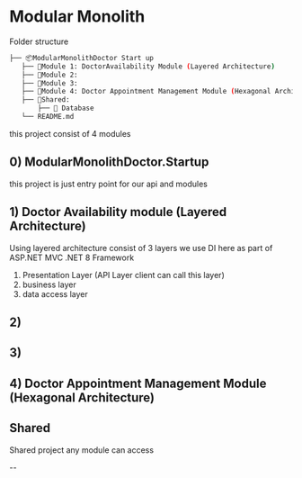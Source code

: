 ﻿# Modular Monolith

Folder structure 

 ```bash
├── 📦ModularMonolithDoctor Start up                  
    ├── 📂Module 1: DoctorAvailability Module (Layered Architecture)
    ├── 📂Module 2: 
    ├── 📂Module 3: 
    ├── 📂Module 4: Doctor Appointment Management Module (Hexagonal Architecture)
    ├── 📂Shared:
        ├── 📂 Database
    └── README.md
``` 


this project consist of 4 modules

## 0) ModularMonolithDoctor.Startup

this project is just entry point for our api and modules



## 1) Doctor Availability module (Layered Architecture)

Using layered architecture consist of 3 layers
we use DI here as part of ASP.NET MVC .NET 8 Framework

1. Presentation Layer (API Layer client can call this layer)
2. business layer
3. data access layer

## 2) 


## 3)

## 4) Doctor Appointment Management Module (Hexagonal Architecture)

## Shared 

Shared project any module can access

--
